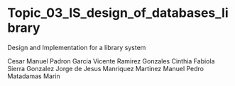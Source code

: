 # Topic_03_IS_design_of_databases_library
Design and Implementation for a library system

Cesar Manuel Padron Garcia
Vicente Ramirez Gonzales
Cinthia Fabiola Sierra Gonzalez
Jorge de Jesus Manriquez Martinez 
Manuel Pedro Matadamas Marin
